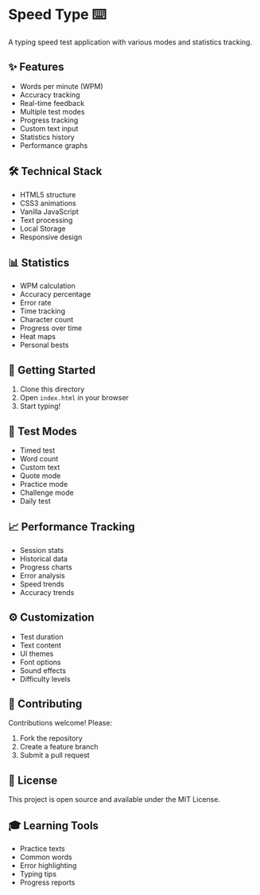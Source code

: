 # Speed Type ⌨️

A typing speed test application with various modes and statistics tracking.

## ✨ Features

- Words per minute (WPM)
- Accuracy tracking
- Real-time feedback
- Multiple test modes
- Progress tracking
- Custom text input
- Statistics history
- Performance graphs

## 🛠️ Technical Stack

- HTML5 structure
- CSS3 animations
- Vanilla JavaScript
- Text processing
- Local Storage
- Responsive design

## 📊 Statistics

- WPM calculation
- Accuracy percentage
- Error rate
- Time tracking
- Character count
- Progress over time
- Heat maps
- Personal bests

## 🚀 Getting Started

1. Clone this directory
2. Open `index.html` in your browser
3. Start typing!

## 🎯 Test Modes

- Timed test
- Word count
- Custom text
- Quote mode
- Practice mode
- Challenge mode
- Daily test

## 📈 Performance Tracking

- Session stats
- Historical data
- Progress charts
- Error analysis
- Speed trends
- Accuracy trends

## ⚙️ Customization

- Test duration
- Text content
- UI themes
- Font options
- Sound effects
- Difficulty levels

## 🤝 Contributing

Contributions welcome! Please:
1. Fork the repository
2. Create a feature branch
3. Submit a pull request

## 📝 License

This project is open source and available under the MIT License.

## 🎓 Learning Tools

- Practice texts
- Common words
- Error highlighting
- Typing tips
- Progress reports
